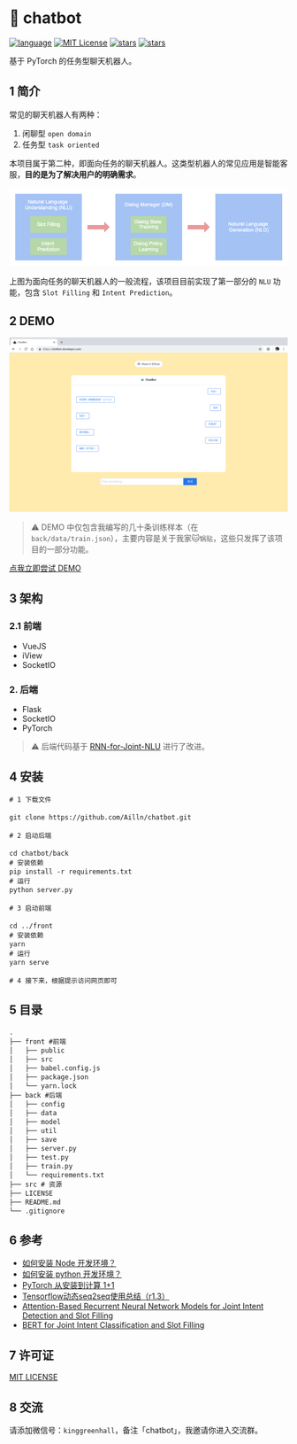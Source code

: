 # 🤖️ chatbot

[![language](https://img.shields.io/badge/language-Py3.6+-yellow.svg)](https://docs.python.org/3.6/)
[![MIT License](https://img.shields.io/badge/license-MIT-green.svg)](https://github.com/HaveTwoBrush/chatbot/blob/master/LICENSE)
[![stars](https://img.shields.io/github/stars/HaveTwoBrush/chatbot.svg)](https://github.com/HaveTwoBrush/chatbot/stargazers)
[![stars](https://img.shields.io/github/forks/HaveTwoBrush/chatbot.svg)](https://github.com/HaveTwoBrush/chatbot/network/members)

基于 PyTorch 的任务型聊天机器人。

## 1 简介

常见的聊天机器人有两种：

1. 闲聊型 `open domain`
2. 任务型 `task oriented`

本项目属于第二种，即面向任务的聊天机器人。这类型机器人的常见应用是智能客服，**目的是为了解决用户的明确需求**。

![flow](src/chatbot-flow.png)

上图为面向任务的聊天机器人的一般流程，该项目目前实现了第一部分的 `NLU` 功能，包含 `Slot Filling` 和 `Intent Prediction`。

## 2 DEMO

![demo](./src/demo-screen-shot.jpg)

> ⚠️ DEMO 中仅包含我编写的几十条训练样本（在 `back/data/train.json`），主要内容是关于我家🐱`锅贴`，这些只发挥了该项目的一部分功能。

[点我立即尝试 DEMO](https://chatbot.dovolopor.com)

## 3 架构

### 2.1 前端

- VueJS
- iView
- SocketIO

### 2. 后端

- Flask
- SocketIO
- PyTorch

> ⚠️ 后端代码基于 [RNN-for-Joint-NLU](https://github.com/applenob/RNN-for-Joint-NLU) 进行了改进。

## 4 安装

```shell
# 1 下载文件

git clone https://github.com/Ailln/chatbot.git

# 2 启动后端

cd chatbot/back
# 安装依赖
pip install -r requirements.txt
# 运行
python server.py

# 3 启动前端

cd ../front
# 安装依赖
yarn
# 运行
yarn serve

# 4 接下来，根据提示访问网页即可
```

## 5 目录

```shell
.
├── front #前端
│   ├── public
│   ├── src
│   ├── babel.config.js
│   ├── package.json
│   └── yarn.lock
├── back #后端
│   ├── config
│   ├── data
│   ├── model
│   ├── util
│   ├── save
│   ├── server.py
│   ├── test.py
│   ├── train.py
│   └── requirements.txt
├── src # 资源
├── LICENSE
├── README.md
└── .gitignore
```

## 6 参考

- [如何安装 Node 开发环境？](https://www.v2ai.cn/linux/2018/11/11/LX-10.html)
- [如何安装 python 开发环境？](https://www.v2ai.cn/linux/2018/04/29/LX-2.html)
- [PyTorch 从安装到计算 1+1](https://www.v2ai.cn/dl/2018/08/20/DL-5.html)
- [Tensorflow动态seq2seq使用总结（r1.3）](https://github.com/applenob/RNN-for-Joint-NLU/blob/master/tensorflow_dynamic_seq2seq.md)
- [Attention-Based Recurrent Neural Network Models for Joint Intent Detection and Slot Filling](https://arxiv.org/abs/1609.01454)
- [BERT for Joint Intent Classification and Slot Filling](https://arxiv.org/pdf/1902.10909.pdf)

## 7 许可证

[MIT LICENSE](./LICENSE)

## 8 交流

请添加微信号：`kinggreenhall`，备注「chatbot」，我邀请你进入交流群。
